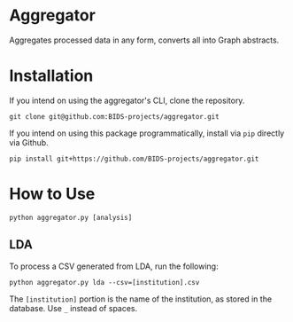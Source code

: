 # Aggregator
Aggregates processed data in any form, converts all into Graph abstracts.

# Installation

If you intend on using the aggregator's CLI, clone the repository.

```
git clone git@github.com:BIDS-projects/aggregator.git
```

If you intend on using this package programmatically, install via `pip` directly via Github.

```
pip install git+https://github.com/BIDS-projects/aggregator.git
```

# How to Use

```
python aggregator.py [analysis]
```

## LDA

To process a CSV generated from LDA, run the following:

```
python aggregator.py lda --csv=[institution].csv
```

The `[institution]` portion is the name of the institution, as stored in the
database. Use `_` instead of spaces.
